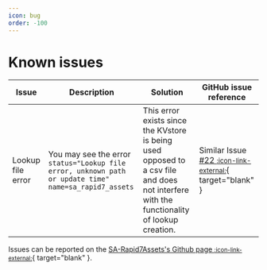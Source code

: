```yaml
---
icon: bug
order: -100
---
```


# Known issues

Issue | Description | Solution | GitHub issue reference
----- | ----------- | -------- | ----------------------
Lookup file error | You may see the error `status="Lookup file error, unknown path or update time" name=sa_rapid7_assets` | This error exists since the KVstore is being used opposed to a csv file and does not interfere with the functionality of lookup creation. | Similar Issue [#22 <small>:icon-link-external:</small>](https://github.com/ZachChristensen28/SA-CrowdstrikeDevices/issues/22){ target="blank" } 

 Issues can be reported on the [SA-Rapid7Assets's Github page <small>:icon-link-external:</small>](https://github.com/ZachChristensen28/SA-Rapid7Assets/issues){ target="blank" }.